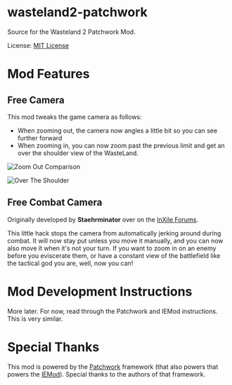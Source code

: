 # wasteland2-patchwork
Source for the Wasteland 2 Patchwork Mod.

License: [MIT License](http://opensource.org/licenses/MIT)

# Mod Features

## Free Camera

This mod tweaks the game camera as follows:

* When zooming out, the camera now angles a little bit so you can see further forward
* When zooming in, you can now zoom past the previous limit and get an over the shoulder view of the WasteLand.

![Zoom Out Comparison](http://images.akamai.steamusercontent.com/ugc/646625190670843433/4A998C6B400C567479489020EFB0A478FA6670D8/)

![Over The Shoulder](http://images.akamai.steamusercontent.com/ugc/646625190670604515/B8AFE546F3D7E4B0C94441A92B82B9CF2C72F2FE/)

## Free Combat Camera

Originally developed by **Staehrminator** over on the [InXile Forums](https://forums.inxile-entertainment.com/viewtopic.php?f=18&t=10808&sid=96e870ee7082bbec1bb91f373d5ea3ec).

This little hack stops the camera from automatically jerking around during combat. 
It will now stay put unless you move it manually, and you can now also move it when it's not your turn.
If you want to zoom in on an enemy before you eviscerate them, or have a constant view of the battlefield like the tactical god you are, well, now you can!

# Mod Development Instructions

More later.  For now, read through the Patchwork and IEMod instructions.  This is very similar.

# Special Thanks
This mod is powered by the [Patchwork](https://github.com/GregRos/Patchwork) framework (that also powers  that powers the [IEMod](https://github.com/GregRos/IEMod.pw)).  Special thanks to the authors of that framework.
